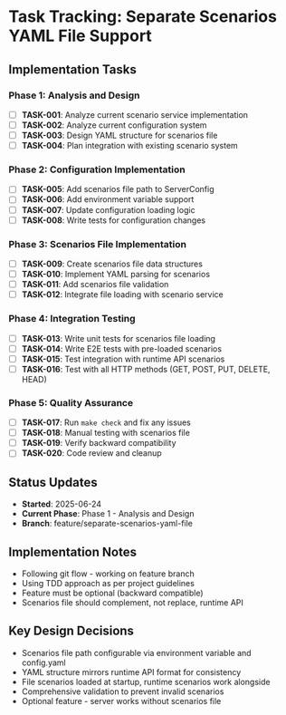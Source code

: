 # Task Tracking: Separate Scenarios YAML File Support

## Implementation Tasks

### Phase 1: Analysis and Design
- [ ] **TASK-001**: Analyze current scenario service implementation
- [ ] **TASK-002**: Analyze current configuration system
- [ ] **TASK-003**: Design YAML structure for scenarios file
- [ ] **TASK-004**: Plan integration with existing scenario system

### Phase 2: Configuration Implementation
- [ ] **TASK-005**: Add scenarios file path to ServerConfig
- [ ] **TASK-006**: Add environment variable support
- [ ] **TASK-007**: Update configuration loading logic
- [ ] **TASK-008**: Write tests for configuration changes

### Phase 3: Scenarios File Implementation
- [ ] **TASK-009**: Create scenarios file data structures
- [ ] **TASK-010**: Implement YAML parsing for scenarios
- [ ] **TASK-011**: Add scenarios file validation
- [ ] **TASK-012**: Integrate file loading with scenario service

### Phase 4: Integration Testing
- [ ] **TASK-013**: Write unit tests for scenarios file loading
- [ ] **TASK-014**: Write E2E tests with pre-loaded scenarios
- [ ] **TASK-015**: Test integration with runtime API scenarios
- [ ] **TASK-016**: Test with all HTTP methods (GET, POST, PUT, DELETE, HEAD)

### Phase 5: Quality Assurance
- [ ] **TASK-017**: Run `make check` and fix any issues
- [ ] **TASK-018**: Manual testing with scenarios file
- [ ] **TASK-019**: Verify backward compatibility
- [ ] **TASK-020**: Code review and cleanup

## Status Updates
- **Started**: 2025-06-24
- **Current Phase**: Phase 1 - Analysis and Design
- **Branch**: feature/separate-scenarios-yaml-file

## Implementation Notes
- Following git flow - working on feature branch
- Using TDD approach as per project guidelines
- Feature must be optional (backward compatible)
- Scenarios file should complement, not replace, runtime API

## Key Design Decisions
- Scenarios file path configurable via environment variable and config.yaml
- YAML structure mirrors runtime API format for consistency
- File scenarios loaded at startup, runtime scenarios work alongside
- Comprehensive validation to prevent invalid scenarios
- Optional feature - server works without scenarios file